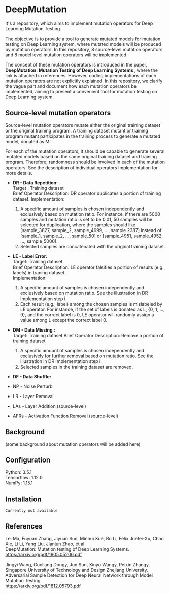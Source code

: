 # DeepMutation

It's a repository, which aims to implement mutation operators for Deep Learning Mutation Testing.  
  
The objective is to provide a tool to generate mutated models for mutation testing on Deep Learning system, where mutated models will be produced by mutation operators. In this repository, 8 source-level mutation operators and 8 model level mutation operators will be implemented.  
  
The concept of these mutation operators is introduced in the paper, <b> DeepMutation: Mutation Testing of Deep Learning Systems </b>, where the link is attached in references. However,  coding implementations of each mutation operators are not explicitly explained. In this repository, we clarify the vague part and document how each mutation operators be implemented, aiming to present a convenient tool for mutation testing on Deep Learning system.  


Source-level mutation operators 
------------------
Source-level mutation operators mutate either the original training dataset or the original training program. A training dataset mutant or training program mutant participates in the training process to generate a mutated model, donated as M'.  
  
For each of the mutation operators, it should be capable to generate several mutated models based on the same original training dataset and training program. Therefore, randomness should be involved in each of the mutation operators. See the description of individual operators Implementation for more details.   
  
-  <b> DR - Data Repetition:</b>  
   Target : Training dataset  
   Brief Operator Description: DR operator duplicates a portion of training dataset.
   Implementation:  
   1. A specific amount of samples is chosen independently and exclusively based on mutation ratio. For instance, if there are 5000 samples and mutation ratio is set to be 0.01, 50 samples will be selected for duplication, where the samples should like [sample_3827, sample_2, sample_4999, ..., sample 2387] instead of [sample_1, sample_2, ..., sample_50] or [sample_4951, sample_4952, ..., sample_5000].  
   2. Selected samples are concatenated with the original training dataset.  
   
-  <b>LE - Label Error:</b>  
   Target: Training dataset  
   Brief Operator Description: LE operator falsifies a portion of results (e.g., labels) in traning dataset.  
   Implementation:  
   1. A specific amount of samples is chosen independently and exclusively based on mutation ratio. See the illustration in DR Implementation step i.  
   2. Each result (e.g., label) among the chosen samples is mislabeled by LE operator. For instance, if the set of labels is donated as L, {0, 1, ..., 9}, and the correct label is 0, LE operator will randomly assign a value among L except the correct label 0.  
    
-  <b>DM - Data Missing :</b>  
   Target: Training dataset
   Brief Operator Description: Remove a portion of training dataset  
   1. A specific amount of samples is chosen independently and exclusively for further removal based on mutation ratio. See the illustration in DR Implementation step i.  
   2. Selected samples in the training dataset are removed.  
   
-  <b>DF - Data Shuffle:</b>
-  NP - Noise Perturb
-  LR - Layer Removal
-  LAs - Layer Addition (source-level)
-  AFRs - Activation Function Removal (source-level)


Background
----------------
  (some background about mutation operators will be added here)
  
 
Configuration
----------------
  Python: 3.5.1 <br/>
  Tensorflow: 1.12.0 <br/>
  NumPy: 1.15.1 <br/>


Installation
------------

    Currently not available
    


References
----------------
  Lei Ma, Fuyuan Zhang, Jiyuan Sun, Minhui Xue, Bo Li, Felix Juefei-Xu, Chao Xie, Li Li, Yang Liu, Jianjun Zhao, et al. <br/>
  DeepMutation:  Mutation testing of Deep Learning Systems. <br/>
  https://arxiv.org/pdf/1805.05206.pdf <br/>

  Jingyi Wang, Guoliang Dongy, Jun Sun, Xinyu Wangy, Peixin Zhangy, Singapore University of Technology and Design Zhejiang University.<br/> 
  Adversarial Sample Detection for Deep Neural Network through Model Mutation Testing <br/>
  https://arxiv.org/pdf/1812.05793.pdf <br/>
